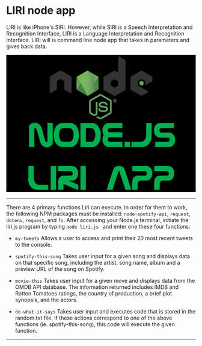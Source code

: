 # LIRI node app

LIRI is like iPhone's SIRI. However, while SIRI is a Speech Interpretation and Recognition Interface, LIRI is a Language Interpretation and Recognition Interface. LIRI will is command line node app that takes in parameters and gives back data.
<br>

![Crystals](liri.png)
<hr>

There are 4 primary functions Liri can execute. In order for them to work, the following NPM packages must be installed: `node-spotify-api`, `request`, `dotenv`, `request`, and  `fs`.  After accessing your  Node.js terminal, initiate the liri.js program by typing `node liri.js ` and enter one these four functions:

* `my-tweets`
Allows a user to access and print their 20 most recent tweets to the console.

* `spotify-this-song`
Takes user input for a given song and displays data on that specific song, including the artist, song name, album and a preview URL of the song on Spotify.

* `movie-this`
Takes user input for a given move and displays data from the OMDB API database.  The information returned includes IMDB and Rotten Tomatoes ratings, the country of production, a brief plot synopsis, and the actors. 

* `do-what-it-says`
Takes user input and executes code that is stored in the random.txt file.  If these actions correspond to one of the above functions (ie. spotify-this-song), this code will execute the given function.

<hr>
